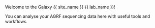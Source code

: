 Welcome to the Galaxy {{ site_name }} {{ lab_name }}!

You can analyse your AGRF sequencing data here with useful tools and workflows.
